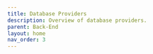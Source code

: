 ```yaml
---
title: Database Providers
description: Overview of database providers.
parent: Back-End
layout: home
nav_order: 3
---
```


